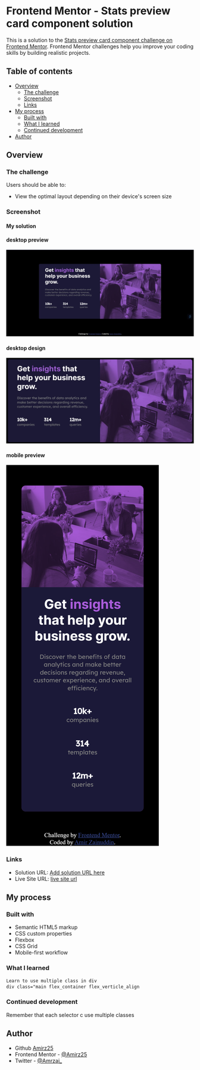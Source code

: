 # Frontend Mentor - Stats preview card component solution

This is a solution to the [Stats preview card component challenge on Frontend Mentor](https://www.frontendmentor.io/challenges/stats-preview-card-component-8JqbgoU62). Frontend Mentor challenges help you improve your coding skills by building realistic projects. 

## Table of contents

- [Overview](#overview)
  - [The challenge](#the-challenge)
  - [Screenshot](#screenshot)
  - [Links](#links)
- [My process](#my-process)
  - [Built with](#built-with)
  - [What I learned](#what-i-learned)
  - [Continued development](#continued-development)
- [Author](#author)


## Overview

### The challenge

Users should be able to:

- View the optimal layout depending on their device's screen size

### Screenshot
#### My solution
#### desktop preview
![](./design/finish_desktop_preview.jpg)

#### desktop design
![](./design/finish_desktop_design.jpg)

#### mobile preview
![](./design/finish_mobile_design.png)


### Links

- Solution URL: [Add solution URL here](https://your-solution-url.com)
- Live Site URL: [live site url](https://amirz25.github.io/Stats-preview-card-component/)

## My process

### Built with

- Semantic HTML5 markup
- CSS custom properties
- Flexbox
- CSS Grid
- Mobile-first workflow


### What I learned

```
Learn to use multiple class in div
div class="main flex_container flex_verticle_align
```

### Continued development

Remember that each selector c use multiple classes


## Author

- Github [Amirz25](https://github.com/Amirz25)
- Frontend Mentor - [@Amirz25](https://www.frontendmentor.io/profile/Amirz25)
- Twitter - [@Amrzai_](https://www.twitter.com/Amrzai_)

